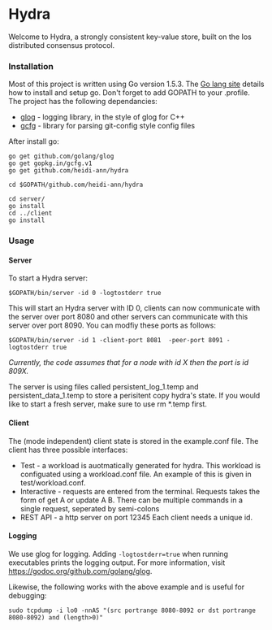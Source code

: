 # Hydra
Welcome to Hydra, a strongly consistent key-value store, built on the Ios distributed consensus protocol. 

### Installation

Most of this project is written using Go version 1.5.3. The [Go lang site](https://golang.org/) details how to install and setup go. Don't forget to add GOPATH to your .profile. The project has the following dependancies:
* [glog](github.com/golang/glog) - logging library, in the style of glog for C++
* [gcfg](gopkg.in/gcfg.v1) - library for parsing git-config style config files

After install go:
```
go get github.com/golang/glog
go get gopkg.in/gcfg.v1
go get github.com/heidi-ann/hydra

cd $GOPATH/github.com/heidi-ann/hydra

cd server/
go install
cd ../client
go install
```

### Usage 

#### Server
To start a Hydra server:
```
$GOPATH/bin/server -id 0 -logtostderr true
```
This will start an Hydra server with ID 0, clients can now communicate with the server over port 8080 and other servers can communicate with this server over port 8090. You can modfiy these ports as follows:
```
$GOPATH/bin/server -id 1 -client-port 8081  -peer-port 8091 -logtostderr true
```

*Currently, the code assumes that for a node with id X then the port is id 809X.*



The server is using files called persistent_log_1.temp and persistent_data_1.temp to store a perisitent copy hydra's state. If you would like to start a fresh server, make sure to use rm *.temp first.

#### Client
The (mode independent) client state is stored in the example.conf file. The client has three possible interfaces:
* Test - a workload is auotmatically generated for hydra. This workload is configuated using a workload.conf file. An example of this is given in test/workload.conf.
* Interactive - requests are entered from the terminal. Requests takes the form of get A or update A B. There can be multiple commands in a single request, seperated by semi-colons
* REST API - a http server on port 12345
Each client needs a unique id.

#### Logging 

We use glog for logging. Adding `-logtostderr=true` when running executables prints the logging output. For more information, visit https://godoc.org/github.com/golang/glog.

Likewise, the following works with the above example and is useful for debugging:
```
sudo tcpdump -i lo0 -nnAS "(src portrange 8080-8092 or dst portrange 8080-8092) and (length>0)"
```
